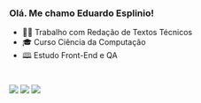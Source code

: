 ### Olá. Me chamo Eduardo Esplinio!

- 👨‍💻  Trabalho com Redação de Textos Técnicos
- 🎓  Curso Ciência da Computação
- 🕮  Estudo Front-End e QA
#

<div>
<a href = "mailto:esplinioo@gmail.com"><img src="https://img.shields.io/badge/-Gmail-%23333?style=for-the-badge&logo=gmail&logoColor=white" target="_blank"></a>
<a href="https://www.linkedin.com/in/eduardo-esplinio-b16ba3274" target="_blank"><img src="https://img.shields.io/badge/-LinkedIn-%230077B5?style=for-the-badge&logo=linkedin&logoColor=white" target="_blank"></a>
<a href="https://www.instagram.com/eduesplinio/" target="_blank"><img src="https://img.shields.io/badge/-Instagram-%23E4405F?style=for-the-badge&logo=instagram&logoColor=white" target="_blank"></a>
</div>
